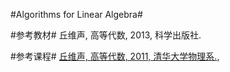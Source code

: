#Algorithms for Linear Algebra#


#参考教材#
丘维声, 高等代数, 2013, 科学出版社.

#参考课程#
[丘维声, 高等代数, 2011, 清华大学物理系.](https://www.bilibili.com/video/av39523603 "创作你的创作"),
